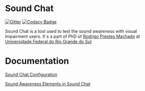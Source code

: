 # Sound Chat

[![Gitter](https://badges.gitter.im/rodrigoprestesmachado/soundchat.svg)](https://gitter.im/rodrigoprestesmachado/soundchat?utm_source=badge&utm_medium=badge&utm_campaign=pr-badge) [![Codacy Badge](https://api.codacy.com/project/badge/Grade/5d3e52ad20134df9b5eda07863ff68b8)](https://www.codacy.com/app/rodrigo.prestes/soundchat?utm_source=github.com&amp;utm_medium=referral&amp;utm_content=rodrigoprestesmachado/soundchat&amp;utm_campaign=Badge_Grade)

Sound Chat is a tool used to test the sound awareness with visual Impairment users. It`s a part of PhD of [Rodrigo Prestes Machado](https://www.mendeley.com/profiles/rodrigo-prestes-machado/) at [Universidade Federal do Rio Grande do Sul](http://ufrgs.br)

# Documentation

[Sound Chat Configuration](https://github.com/rodrigoprestesmachado/soundchat/wiki)

[Sound Awareness Elements in Sound Chat](https://github.com/rodrigoprestesmachado/soundchat/wiki/Sound-Awareness-Elements)